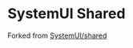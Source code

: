 # SystemUI Shared

Forked from [SystemUI/shared](https://android.googlesource.com/platform/frameworks/base.git/+/refs/heads/master/packages/SystemUI/shared/)
